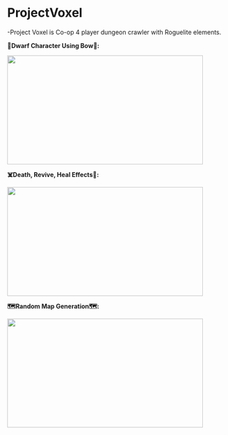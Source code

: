 # ProjectVoxel

-Project Voxel is Co-op 4 player dungeon crawler with Roguelite elements.

**🏹Dwarf Character Using Bow🏹:**

<img src="https://github.com/Erces/ProjectVoxel/assets/51009171/9c7dec2c-3e45-4fde-a5a3-8885996b19ff" width="450" height="250"/>

**☠️Death, Revive, Heal Effects🏥:**

<img src="https://github.com/Erces/ProjectVoxel/assets/51009171/d377ac0c-e403-46e3-9b0a-6dc87cb649e4" width="450" height="250"/>

**🗺️Random Map Generation🗺️:**

<img src="https://github.com/Erces/ProjectVoxel/assets/51009171/3fbe4a96-9435-41a5-885a-e14e5a0220ce" width="450" height="250"/>

